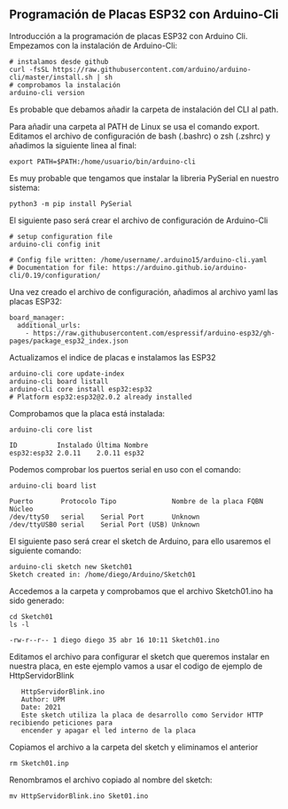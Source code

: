 ## Programación de Placas ESP32 con Arduino-Cli

Introducción a la programación de placas ESP32 con Arduino Cli.
Empezamos con la instalación de Arduino-Cli:

```
# instalamos desde github
curl -fsSL https://raw.githubusercontent.com/arduino/arduino-cli/master/install.sh | sh
# comprobamos la instalación
arduino-cli version
```
Es probable que debamos añadir la carpeta de instalación del CLI al path.

Para añadir una carpeta al PATH de Linux se usa el comando export.
Editamos el archivo de configuración de bash (.bashrc) o zsh (.zshrc) y añadimos la siguiente linea al final:
```
export PATH=$PATH:/home/usuario/bin/arduino-cli
```
Es muy probable que tengamos que instalar la libreria PySerial en nuestro sistema:
```
python3 -m pip install PySerial
```
El siguiente paso será crear el archivo de configuración de Arduino-Cli
```
# setup configuration file
arduino-cli config init

# Config file written: /home/username/.arduino15/arduino-cli.yaml
# Documentation for file: https://arduino.github.io/arduino-cli/0.19/configuration/

```
Una vez creado el archivo de configuración, añadimos al archivo yaml las placas ESP32:
```
board_manager:
  additional_urls:
    - https://raw.githubusercontent.com/espressif/arduino-esp32/gh-pages/package_esp32_index.json

```
Actualizamos el indice de placas e instalamos las ESP32

```
arduino-cli core update-index
arduino-cli board listall
arduino-cli core install esp32:esp32
# Platform esp32:esp32@2.0.2 already installed
```
Comprobamos que la placa está instalada:
```
arduino-cli core list

ID          Instalado Última Nombre
esp32:esp32 2.0.11    2.0.11 esp32
```
Podemos comprobar los puertos serial en uso con el comando:
```
arduino-cli board list

Puerto       Protocolo Tipo              Nombre de la placa FQBN Núcleo
/dev/ttyS0   serial    Serial Port       Unknown
/dev/ttyUSB0 serial    Serial Port (USB) Unknown
```
El siguiente paso será crear el sketch de Arduino, para ello usaremos el siguiente comando:
```
arduino-cli sketch new Sketch01
Sketch created in: /home/diego/Arduino/Sketch01

```
Accedemos a la carpeta y comprobamos que el archivo Sketch01.ino ha sido generado:
```
cd Sketch01
ls -l 

-rw-r--r-- 1 diego diego 35 abr 16 10:11 Sketch01.ino
```
Editamos el archivo para configurar el sketch que queremos instalar en nuestra placa, en este ejemplo vamos a usar el codigo de ejemplo de HttpServidorBlink
```   
   HttpServidorBlink.ino
   Author: UPM
   Date: 2021
   Este sketch utiliza la placa de desarrollo como Servidor HTTP recibiendo peticiones para
   encender y apagar el led interno de la placa
```
Copiamos el archivo a la carpeta del sketch y eliminamos el anterior
```
rm Sketch01.inp
```
Renombramos el archivo copiado al nombre del sketch:
```
mv HttpServidorBlink.ino Sket01.ino
```


